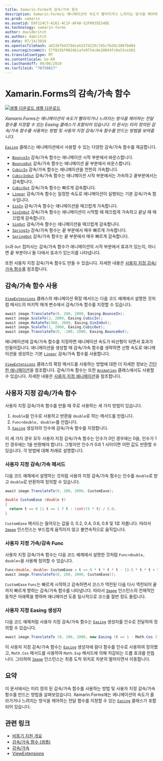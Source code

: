 ```yaml
---
title: Xamarin.Forms의 감속/가속 함수
description: Xamarin.Forms는 애니메이션의 속도가 빨라지거나 느려지는 방식을 제어하는 전달 함수를 지정할 수 있는 Easing 클래스가 포함되어 있습니다. 이 문서는 미리 정의된 감속/가속 함수를 사용하는 방법 및 사용자 지정 감속/가속 함수를 만드는 방법을 보여줍니다.
ms.prod: xamarin
ms.assetid: E6F124C7-A161-4C1F-AF40-52F0935E54DE
ms.technology: xamarin-forms
author: davidbritch
ms.author: dabritch
ms.date: 07/14/2016
ms.openlocfilehash: ad22bfb4370dceb25fd229c7d5cfb38c386fbd84
ms.sourcegitcommit: 57f815bf0024b1afe9754c0e28054fc0a53ce302
ms.translationtype: MT
ms.contentlocale: ko-KR
ms.lasthandoff: 09/06/2019
ms.locfileid: "70759817"
---
```

# <a name="easing-functions-in-xamarinforms"></a>Xamarin.Forms의 감속/가속 함수

[![샘플 다운로드](~/media/shared/download.png) 샘플 다운로드](https://docs.microsoft.com/samples/xamarin/xamarin-forms-samples/userinterface-animation-easing)

_Xamarin.Forms는 애니메이션의 속도가 빨라지거나 느려지는 방식을 제어하는 전달 함수를 지정할 수 있는 Easing 클래스가 포함되어 있습니다. 이 문서는 미리 정의된 감속/가속 함수를 사용하는 방법 및 사용자 지정 감속/가속 함수를 만드는 방법을 보여줍니다._

[`Easing`](xref:Xamarin.Forms.Easing) 클래스는 애니메이션에서 사용할 수 있는 다양한 감속/가속 함수를 제공합니다.

- [`BounceIn`](xref:Xamarin.Forms.Easing.BounceIn) 감속/가속 함수는 애니메이션 시작 부분에서 바운스합니다.
- [`BounceOut`](xref:Xamarin.Forms.Easing.BounceOut) 감속/가속 함수는 애니메이션 끝 부분에서 바운스합니다.
- [`CubicIn`](xref:Xamarin.Forms.Easing.CubicIn) 감속/가속 함수는 애니메이션을 천천히 가속합니다.
- [`CubicInOut`](xref:Xamarin.Forms.Easing.CubicInOut) 감속/가속 함수는 애니메이션 시작 부분에서는 가속하고 끝부분에서는 감속합니다.
- [`CubicOut`](xref:Xamarin.Forms.Easing.CubicOut) 감속/가속 함수는 빠르게 감속합니다.
- [`Linear`](xref:Xamarin.Forms.Easing.Linear) 감속/가속 함수는 일정한 속도로 애니메이션이 실행되는 기본 감속/가속 함수입니다.
- [`SinIn`](xref:Xamarin.Forms.Easing.SinIn) 감속/가속 함수는 애니메이션을 매끄럽게 가속합니다.
- [`SinInOut`](xref:Xamarin.Forms.Easing.SinInOut) 감속/가속 함수는 애니메이션이 시작할 때 매끄럽게 가속하고 끝날 때 매끄럽게 감속합니다.
- [`SinOut`](xref:Xamarin.Forms.Easing.SinOut) 감속/가속 함수는 애니메이션을 매끄럽게 감속합니다.
- [`SpringIn`](xref:Xamarin.Forms.Easing.SpringIn) 감속/가속 함수는 끝 부분에서 매우 빠르게 가속합니다.
- [`SpringOut`](xref:Xamarin.Forms.Easing.SpringOut) 감속/가속 함수는 끝 부분에서 매우 빠르게 감속합니다.

`In`과 `Out` 접미사는 감속/가속 함수가 애니메이션의 시작 부분에서 효과가 있는지, 아니면 끝 부분이나 둘 다에서 효과가 있는지를 나타냅니다.

또한 사용자 지정 감속/가속 함수도 만들 수 있습니다. 자세한 내용은 [사용자 지정 감속/가속 함수](#customeasing)를 참조합니다.

## <a name="consuming-an-easing-function"></a>감속/가속 함수 사용

[`ViewExtensions`](xref:Xamarin.Forms.ViewExtensions) 클래스의 애니메이션 확장 메서드는 다음 코드 예제에서 설명한 것처럼 메서드의 마지막 매개 변수에서 감속/가속 함수를 지정할 수 있습니다.

```csharp
await image.TranslateTo(0, 200, 2000, Easing.BounceIn);
await image.ScaleTo(2, 2000, Easing.CubicIn);
await image.RotateTo(360, 2000, Easing.SinInOut);
await image.ScaleTo(1, 2000, Easing.CubicOut);
await image.TranslateTo(0, -200, 2000, Easing.BounceOut);
```

애니메이션에 감속/가속 함수를 지정하면 애니메이션 속도가 비선형이 되면서 효과가 만들어집니다. 애니메이션을 생성할 때 감속/가속 함수를 생략하면 선형 속도로 애니메이션을 생성하는 기본 [`Linear`](xref:Xamarin.Forms.Easing.Linear) 감속/가속 함수를 사용합니다.

[`ViewExtensions`](xref:Xamarin.Forms.ViewExtensions) 클래스의 확장 메서드를 사용하는 방법에 대한 더 자세한 정보는 [간단한 애니메이션](~/xamarin-forms/user-interface/animation/simple.md)을 참조합니다. 감속/가속 함수는 또한 [`Animation`](xref:Xamarin.Forms.Animation) 클래스에서도 사용할 수 있습니다. 자세한 내용은 [사용자 지정 애니메이션](~/xamarin-forms/user-interface/animation/custom.md)을 참조합니다.

<a name="customeasing" />

## <a name="custom-easing-functions"></a>사용자 지정 감속/가속 함수

사용자 지정 감속/가속 함수를 만들 때 주로 사용하는 세 가지 방법이 있습니다.

1. `double`을 인수로 사용하고 반환을 `double`로 하는 메서드를 만듭니다.
1. `Func<double, double>`를 만듭니다.
1. [`Easing`](xref:Xamarin.Forms.Easing) 생성자의 인수에 감속/가속 함수를 지정합니다.

이 세 가지 경우 모두 사용자 지정 감속/가속 함수는 인수가 0인 경우에는 0을, 인수가 1인 경우에는 1을 반환해야 합니다. 그렇지만 인수가 0과 1 사이이면 어떤 값도 반환할 수 있습니다. 각 방법에 대해 차례로 설명합니다.

### <a name="custom-easing-method"></a>사용자 지정 감속/가속 메서드

다음 코드 예제에서 설명하는 것처럼 사용자 지정 감속/가속 함수는 인수를 `double`로 받고 `double`로 반환하여 정의할 수 있습니다.

```csharp
await image.TranslateTo(0, 200, 2000, CustomEase);

double CustomEase (double t)
{
  return t == 0 || t == 1 ? t : (int)(5 * t) / 5.0;
}
```

`CustomEase` 메서드는 들어오는 값을 0, 0.2, 0.4, 0.6, 0.8 및 1로 자릅니다. 따라서 [`Image`](xref:Xamarin.Forms.Image) 인스턴스는 부드럽게 움직이지 않고 불연속적으로 움직입니다.

### <a name="custom-easing-func"></a>사용자 지정 가속/감속 Func

사용자 지정 감속/가속 함수는 다음 코드 예제에서 설명한 것처럼 `Func<double, double>`을 사용해 정의할 수 있습니다.

```csharp
Func<double, double> CustomEase = t => 9 * t * t * t - 13.5 * t * t + 5.5 * t;
await image.TranslateTo(0, 200, 2000, CustomEase));
```

`CustomEase` `Func`는 빠르게 시작하고 감속하면서 코스가 역전된 다음 다시 역전되어 끝까지 빠르게 향하는 감속/가속 함수를 나타냅니다. 따라서 [`Image`](xref:Xamarin.Forms.Image) 인스턴스의 전체적인 동작은 아래쪽을 향하며 애니메이션 도중 일시적으로 코스를 절반 정도 돌립니다.

### <a name="custom-easing-constructor"></a>사용자 지정 Easing 생성자

다음 코드 예제처럼 사용자 지정 감속/가속 함수는 [`Easing`](xref:Xamarin.Forms.Easing) 생성자를 인수로 전달하여 정의할 수 있습니다.

```csharp
await image.TranslateTo (0, 200, 2000, new Easing (t => 1 - Math.Cos (10 * Math.PI * t) * Math.Exp (-5 * t)));
```

이 사용자 지정 감속/가속 함수는 [`Easing`](xref:Xamarin.Forms.Easing) 생성자에 람다 함수를 인수로 사용하여 정의했고, `Math.Cos` 메서드를 사용하여 `Math.Exp` 메서드에 의해 저감되는 드롭 효과를 만듭니다. 그리하여 [`Image`](xref:Xamarin.Forms.Image) 인스턴스는 최종 도착 위치로 차분히 떨어지면서 이동합니다.

## <a name="summary"></a>요약

이 문서에서는 미리 정의 된 감속/가속 함수를 사용하는 방법 및 사용자 지정 감속/가속 함수를 만드는 방법을 살펴보았습니다. Xamarin.Forms에는 애니메이션의 속도가 올라가거나 느려지는 방식을 제어하는 전달 함수를 지정할 수 있는 [`Easing`](xref:Xamarin.Forms.Easing) 클래스가 포함되어 있습니다.

## <a name="related-links"></a>관련 링크

- [비동기 지원 개요](~/cross-platform/platform/async.md)
- [감속/가속 함수 (샘플)](https://docs.microsoft.com/samples/xamarin/xamarin-forms-samples/userinterface-animation-easing)
- [감속/가속](xref:Xamarin.Forms.Easing)
- [ViewExtensions](xref:Xamarin.Forms.ViewExtensions)
